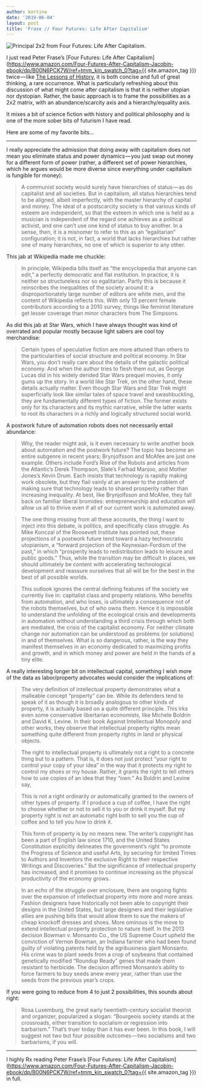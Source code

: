 ```yaml
---
author: kortina
date: '2019-06-04'
layout: post
title: 'Frase // Four Futures: Life After Capitalism'
---
```


![Principal 2x2 from Four Futures: Life After Capitalism.](https://cdn-images-1.medium.com/max/1200/1*jgrpeqAGszalYYM3-lldpw.png)


I just read Peter Frase’s [Four Futures: Life After Capitalism](https://www.amazon.com/Four-Futures-After-Capitalism-Jacobin-ebook/dp/B00N6PCK7W/ref=tmm_kin_swatch_0?tag={{ site.amazon_tag }}) twice — like [The Lessons of History](https://medium.com/@kortina/the-lessons-of-history-1295f489db14), it is both concise and full of great thinking, a rare occurrence. What is particularly refreshing about this discussion of what might come after capitalism is that it is neither utopian nor dystopian. Rather, the basic approach is to frame the possibilities as a 2x2 matrix, with an abundance/scarcity axis and a hierarchy/equality axis.

It mixes a bit of science fiction with history and political philosophy and is one of the more sober bits of futurism I have read.

Here are some of my favorite bits…

---

I really appreciate the admission that doing away with capitalism does not mean you eliminate status and power dynamics — you just swap out money for a different form of power (rather, a different set of power hierarchies, which he argues would be more diverse since everything under capitalism is fungible for money):

> A communist society would surely have hierarchies of status — as do capitalist and all societies. But in capitalism, all status hierarchies tend to be aligned, albeit imperfectly, with the master hierarchy of capital and money. The ideal of a postscarcity society is that various kinds of esteem are independent, so that the esteem in which one is held as a musician is independent of the regard one achieves as a political activist, and one can’t use one kind of status to buy another. In a sense, then, it is a misnomer to refer to this as an “egalitarian” configuration; it is not, in fact, a world that lacks hierarchies but rather one of many hierarchies, no one of which is superior to any other.

This jab at Wikipedia made me chuckle:

> In principle, Wikipedia bills itself as “the encyclopedia that anyone can edit,” a perfectly democratic and flat institution. In practice, it is neither so structureless nor so egalitarian. Partly this is because it reinscribes the inequalities of the society around it: a disproportionately large number of editors are white men, and the content of Wikipedia reflects this. With only 13 percent female contributors according to a 2010 survey, things like feminist literature get lesser coverage than minor characters from The Simpsons.

As did this jab at Star Wars, which I have always thought was kind of overrated and popular mostly because light sabers are cool toy merchandise:

> Certain types of speculative fiction are more attuned than others to the particularities of social structure and political economy. In Star Wars, you don’t really care about the details of the galactic political economy. And when the author tries to flesh them out, as George Lucas did in his widely derided Star Wars prequel movies, it only gums up the story. In a world like Star Trek, on the other hand, these details actually matter. Even though Star Wars and Star Trek might superficially look like similar tales of space travel and swashbuckling, they are fundamentally different types of fiction. The former exists only for its characters and its mythic narrative, while the latter wants to root its characters in a richly and logically structured social world.

A postwork future of automation robots does not necessarily entail abundance:

> Why, the reader might ask, is it even necessary to write another book about automation and the postwork future? The topic has become an entire subgenre in recent years; Brynjolfsson and McAfee are just one example. Others include Ford’s Rise of the Robots and articles from the Atlantic’s Derek Thompson, Slate’s Farhad Manjoo, and Mother Jones’s Kevin Drum. Each insists that technology is rapidly making work obsolete, but they flail vainly at an answer to the problem of making sure that technology leads to shared prosperity rather than increasing inequality. At best, like Brynjolfsson and McAfee, they fall back on familiar liberal bromides: entrepreneurship and education will allow us all to thrive even if all of our current work is automated away.

> The one thing missing from all these accounts, the thing I want to inject into this debate, is politics, and specifically class struggle. As Mike Konczal of the Roosevelt Institute has pointed out, these projections of a postwork future tend toward a hazy technocratic utopianism, a “forward projection of the Keynesian-Fordism of the past,” in which “prosperity leads to redistribution leads to leisure and public goods.” Thus, while the transition may be difficult in places, we should ultimately be content with accelerating technological development and reassure ourselves that all will be for the best in the best of all possible worlds.

> This outlook ignores the central defining features of the society we currently live in: capitalist class and property relations. Who benefits from automation, and who loses, is ultimately a consequence not of the robots themselves, but of who owns them. Hence it is impossible to understand the unfolding of the ecological crisis and developments in automation without understanding a third crisis through which both are mediated, the crisis of the capitalist economy. For neither climate change nor automation can be understood as problems (or solutions) in and of themselves. What is so dangerous, rather, is the way they manifest themselves in an economy dedicated to maximizing profits and growth, and in which money and power are held in the hands of a tiny elite.

A really interesting longer bit on intellectual capital, something I wish more of the data as labor/property advocates would consider the implications of:

> The very definition of intellectual property demonstrates what a malleable concept “property” can be. While its defenders tend to speak of it as though it is broadly analogous to other kinds of property, it is actually based on a quite different principle. This irks even some conservative libertarian economists, like Michele Boldrin and David K. Levine. In their book Against Intellectual Monopoly and other works, they observe that intellectual property rights mean something quite different from property rights in land or physical objects.

> The right to intellectual property is ultimately not a right to a concrete thing but to a pattern. That is, it does not just protect “your right to control your copy of your idea” in the way that it protects my right to control my shoes or my house. Rather, it grants the right to tell others how to use copies of an idea that they “own.” As Boldrin and Levine say,

> This is not a right ordinarily or automatically granted to the owners of other types of property. If I produce a cup of coffee, I have the right to choose whether or not to sell it to you or drink it myself. But my property right is not an automatic right both to sell you the cup of coffee and to tell you how to drink it.

> This form of property is by no means new. The writer’s copyright has been a part of English law since 1710, and the United States Constitution explicitly delineates the government’s right “to promote the Progress of Science and useful Arts, by securing for limited Times to Authors and Inventors the exclusive Right to their respective Writings and Discoveries.” But the significance of intellectual property has increased, and it promises to continue increasing as the physical productivity of the economy grows.

> In an echo of the struggle over enclosure, there are ongoing fights over the expansion of intellectual property into more and more areas. Fashion designers have historically not been able to copyright their designs in the United States, but large designers and their legislative allies are pushing bills that would allow them to sue the makers of cheap knockoff dresses and shoes. More ominous is the move to extend intellectual property protection to nature itself. In the 2013 decision Bowman v. Monsanto Co., the US Supreme Court upheld the conviction of Vernon Bowman, an Indiana farmer who had been found guilty of violating patents held by the agribusiness giant Monsanto. His crime was to plant seeds from a crop of soybeans that contained genetically modified “Roundup Ready” genes that made them resistant to herbicide. The decision affirmed Monsanto’s ability to force farmers to buy seeds anew every year, rather than use the seeds from the previous year’s crops.

If you were going to reduce from 4 to just 2 possibilities, this sounds about right:

> Rosa Luxemburg, the great early twentieth-century socialist theorist and organizer, popularized a slogan: “Bourgeois society stands at the crossroads, either transition to socialism or regression into barbarism.” That’s truer today than it has ever been. In this book, I will suggest not two but four possible outcomes — two socialisms and two barbarisms, if you will.

---

I highly Rx reading Peter Frase’s [Four Futures: Life After Capitalism](https://www.amazon.com/Four-Futures-After-Capitalism-Jacobin-ebook/dp/B00N6PCK7W/ref=tmm_kin_swatch_0?tag={{ site.amazon_tag }}) in full.